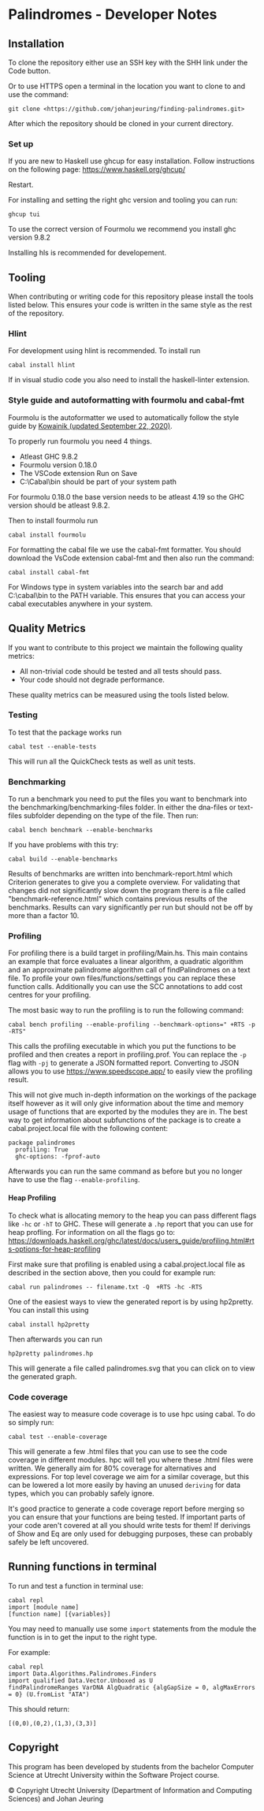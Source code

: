 # Palindromes - Developer Notes

## Installation

To clone the repository either use an SSH key with the SHH link under the Code button.

Or to use HTTPS open a terminal in the location you want to clone to and use the command:

```
git clone <https://github.com/johanjeuring/finding-palindromes.git>
```

After which the repository should be cloned in your current directory.

### Set up

If you are new to Haskell use ghcup for easy installation.
Follow instructions on the following page:
https://www.haskell.org/ghcup/

Restart.

For installing and setting the right ghc version and tooling you can run:

```
ghcup tui
```

To use the correct version of Fourmolu we recommend you install ghc version 9.8.2

Installing hls is recommended for developement.

## Tooling

When contributing or writing code for this repository please install the tools listed below. This ensures your code is written in the same style as the rest of the repository.

### Hlint

For development using hlint is recommended. To install run

```
cabal install hlint
```

If in visual studio code you also need to install the haskell-linter extension.

### Style guide and autoformatting with fourmolu and cabal-fmt

Fourmolu is the autoformatter we used to automatically follow the style guide by [Kowainik (updated September 22, 2020)](https://kowainik.github.io/posts/2019-02-06-style-guide).

To properly run fourmolu you need 4 things.

- Atleast GHC 9.8.2
- Fourmolu version 0.18.0
- The VSCode extension Run on Save
- C:\Cabal\bin should be part of your system path

For fourmolu 0.18.0 the base version needs to be atleast 4.19 so the GHC version should be atleast 9.8.2.

Then to install fourmolu run

```
cabal install fourmolu
```

For formatting the cabal file we use the cabal-fmt formatter.
You should download the VsCode extension cabal-fmt and then also run the command:

```
cabal install cabal-fmt
```

For Windows type in system variables into the search bar and add C:\cabal\bin to the PATH variable. This ensures that you can access your cabal executables anywhere in your system.

## Quality Metrics

If you want to contribute to this project we maintain the following quality metrics:

- All non-trivial code should be tested and all tests should pass.
- Your code should not degrade performance.

These quality metrics can be measured using the tools listed below.

### Testing

To test that the package works run

```
cabal test --enable-tests
```

This will run all the QuickCheck tests as well as unit tests.

### Benchmarking

To run a benchmark you need to put the files you want to benchmark into the benchmarking/benchmarking-files folder. In either the dna-files or text-files subfolder depending on the type of the file. Then run:

```
cabal bench benchmark --enable-benchmarks
```

If you have problems with this try:

```
cabal build --enable-benchmarks
```

Results of benchmarks are written into benchmark-report.html which Criterion generates to give you a complete overview.
For validating that changes did not significantly slow down the program there is a file called "benchmark-reference.html" which contains previous results of the benchmarks. Results can vary significantly per run but should not be off by more than a factor 10.

### Profiling

For profiling there is a build target in profiling/Main.hs. This main contains an example that force evaluates a linear algorithm, a quadratic algorithm and an approximate palindrome algorithm call of findPalindromes on a text file. To profile your own files/functions/settings you can replace these function calls. Additionally you can use the SCC annotations to add cost centres for your profiling.

The most basic way to run the profiling is to run the following command:

```
cabal bench profiling --enable-profiling --benchmark-options=" +RTS -p -RTS"
```

This calls the profiling executable in which you put the functions to be profiled and then creates a report in profiling.prof.
You can replace the `-p` flag with `-pj` to generate a JSON formatted report. Converting to JSON allows you to use https://www.speedscope.app/ to easily view the profiling result.

This will not give much in-depth information on the workings of the package itself however as it will only give information about the time and memory usage of functions that are exported by the modules they are in.
The best way to get information about subfunctions of the package is to create a cabal.project.local file with the following content:

```
package palindromes
  profiling: True
  ghc-options: -fprof-auto
```

Afterwards you can run the same command as before but you no longer have to use the flag `--enable-profiling`.

#### Heap Profiling

To check what is allocating memory to the heap you can pass different flags like `-hc` or `-hT` to GHC. These will generate a `.hp` report that you can use for heap profling. For information on all the flags go to: https://downloads.haskell.org/ghc/latest/docs/users_guide/profiling.html#rts-options-for-heap-profiling

First make sure that profiling is enabled using a cabal.project.local file as described in the section above, then you could for example run:

```
cabal run palindromes -- filename.txt -Q  +RTS -hc -RTS
```

One of the easiest ways to view the generated report is by using hp2pretty. You can install this using

```
cabal install hp2pretty
```

Then afterwards you can run

```
hp2pretty palindromes.hp
```

This will generate a file called palindromes.svg that you can click on to view the generated graph.

### Code coverage

The easiest way to measure code coverage is to use hpc using cabal. To do so simply run:

```
cabal test --enable-coverage
```

This will generate a few .html files that you can use to see the code coverage in different modules. hpc will tell you where these .html files were written.
We generally aim for 80% coverage for alternatives and expressions. For top level coverage we aim for a similar coverage, but this can be lowered a lot more easily by having an unused `deriving` for data types, which you can probably safely ignore.

It's good practice to generate a code coverage report before merging so you can ensure that your functions are being tested. If important parts of your code aren't covered at all you should write tests for them! If derivings of Show and Eq are only used for debugging purposes, these can probably safely be left uncovered.

## Running functions in terminal

To run and test a function in terminal use:

```
cabal repl
import [module name]
[function name] [{variables}]
```

You may need to manually use some `import` statements from the module the function is in to get the input to the right type.

For example:

```
cabal repl
import Data.Algorithms.Palindromes.Finders
import qualified Data.Vector.Unboxed as U
findPalindromeRanges VarDNA AlgQuadratic {algGapSize = 0, algMaxErrors = 0} (U.fromList "ATA")
```

This should return:

```
[(0,0),(0,2),(1,3),(3,3)]
```

## Copyright

This program has been developed by students from the bachelor Computer Science at Utrecht
University within the Software Project course.

© Copyright Utrecht University (Department of Information and Computing Sciences) and Johan Jeuring
